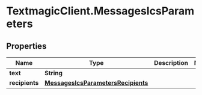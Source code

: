 # TextmagicClient.MessagesIcsParameters

## Properties
Name | Type | Description | Notes
------------ | ------------- | ------------- | -------------
**text** | **String** |  | 
**recipients** | [**MessagesIcsParametersRecipients**](MessagesIcsParametersRecipients.md) |  | 


